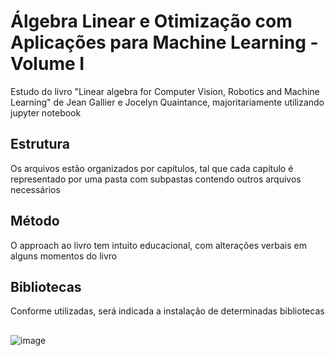 # Álgebra Linear e Otimização com Aplicações para Machine Learning - Volume I
Estudo do livro "Linear algebra for Computer Vision, Robotics and Machine Learning" de Jean Gallier e Jocelyn Quaintance, majoritariamente utilizando jupyter notebook
## Estrutura
Os arquivos estão organizados por capítulos, tal que cada capítulo é representado por uma pasta com subpastas contendo outros arquivos necessários
## Método
O approach ao livro tem intuito educacional, com alterações verbais em alguns momentos do livro
## Bibliotecas
Conforme utilizadas, será indicada a instalação de determinadas bibliotecas
## 
![image](https://github.com/thiagocaveglion/linear_algebra_for_ml/assets/107949964/1c1b42a8-09a5-4a03-9723-72167206d2c0)

